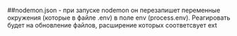 ##nodemon.json - при запуске nodemon он перезапишет переменные окружения (которые в файле .env) в поле env (process.env). Реагировать будет на обновление файлов, расширение которых соответсвует ext